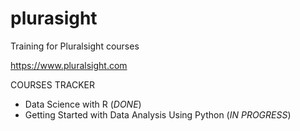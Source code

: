# plurasight
Training for Pluralsight courses

https://www.pluralsight.com

COURSES TRACKER
* Data Science with R (_DONE_)
* Getting Started with Data Analysis Using Python (_IN PROGRESS_)